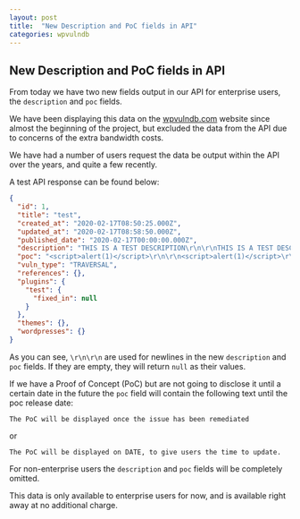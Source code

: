 ```yaml
---
layout: post
title:  "New Description and PoC fields in API"
categories: wpvulndb
---
```


## New Description and PoC fields in API

From today we have two new fields output in our API for enterprise users, the `description` and `poc` fields.

We have been displaying this data on the [wpvulndb.com](https://wpvulndb.com/) website since almost the beginning of the project, but excluded the data from the API due to concerns of the extra bandwidth costs.

We have had a number of users request the data be output within the API over the years, and quite a few recently.

A test API response can be found below:

```json
{
  "id": 1,
  "title": "test",
  "created_at": "2020-02-17T08:50:25.000Z",
  "updated_at": "2020-02-17T08:58:50.000Z",
  "published_date": "2020-02-17T00:00:00.000Z",
  "description": "THIS IS A TEST DESCRIPTION\r\n\r\nTHIS IS A TEST DESCRIPTION 2\r\n\r\nTHIS IS A TEST DESCRIPTION 3",
  "poc": "<script>alert(1)</script>\r\n\r\n<script>alert(1)</script>\r\n\r\n<script>alert(1)</script>",
  "vuln_type": "TRAVERSAL",
  "references": {},
  "plugins": {
    "test": {
      "fixed_in": null
    }
  },
  "themes": {},
  "wordpresses": {}
}
```

As you can see, `\r\n\r\n` are used for newlines in the new `description` and `poc` fields. If they are empty, they will return `null` as their values.

If we have a Proof of Concept (PoC) but are not going to disclose it until a certain date in the future the `poc` field will contain the following text until the poc release date:

`The PoC will be displayed once the issue has been remediated`

or

`The PoC will be displayed on DATE, to give users the time to update.`

For non-enterprise users the `description` and `poc` fields will be completely omitted.

This data is only available to enterprise users for now, and is available right away at no additional charge.

